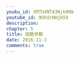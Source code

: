 ```yaml
---
youku_id: XMTU4NTA3Njk0MA
youtube_id: 9UhdrNHjHI8
description: 
chapter: 5
title: 函数参数
date: 2016-11-3
comments: true
---
```



